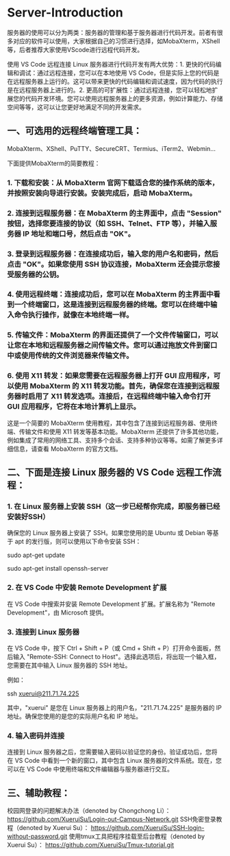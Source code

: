 # Server-Introduction

服务器的使用可以分为两类：服务器的管理和基于服务器进行代码开发。前者有很多对应的软件可以使用，大家根据自己的习惯进行选择，如MobaXterm，XShell等，后者推荐大家使用VScode进行远程代码开发。

使用 VS Code 远程连接 Linux 服务器进行代码开发有两大优势：1. 更快的代码编辑和调试：通过远程连接，您可以在本地使用 VS Code，但是实际上您的代码是在远程服务器上运行的。这可以带来更快的代码编辑和调试速度，因为代码的执行是在远程服务器上进行的。2. 更高的可扩展性：通过远程连接，您可以轻松地扩展您的代码开发环境。您可以使用远程服务器上的更多资源，例如计算能力、存储空间等等，这可以让您更好地满足不同的开发需求。

## 一、可选用的远程终端管理工具：
MobaXterm、XShell、PuTTY、SecureCRT、Termius、iTerm2、Webmin...

下面提供MobaXterm的简要教程：

### 1. 下载和安装：从 MobaXterm 官网下载适合您的操作系统的版本，并按照安装向导进行安装。安装完成后，启动 MobaXterm。

### 2. 连接到远程服务器：在 MobaXterm 的主界面中，点击 "Session" 按钮，选择您要连接的协议（如 SSH、Telnet、FTP 等），并输入服务器 IP 地址和端口号，然后点击 "OK"。

### 3. 登录到远程服务器：在连接成功后，输入您的用户名和密码，然后点击 "OK"。如果您使用 SSH 协议连接，MobaXterm 还会提示您接受服务器的公钥。

### 4. 使用远程终端：连接成功后，您可以在 MobaXterm 的主界面中看到一个终端窗口，这是连接到远程服务器的终端。您可以在终端中输入命令执行操作，就像在本地终端一样。

### 5. 传输文件：MobaXterm 的界面还提供了一个文件传输窗口，可以让您在本地和远程服务器之间传输文件。您可以通过拖放文件到窗口中或使用传统的文件浏览器来传输文件。

### 6. 使用 X11 转发：如果您需要在远程服务器上打开 GUI 应用程序，可以使用 MobaXterm 的 X11 转发功能。首先，确保您在连接到远程服务器时启用了 X11 转发选项。连接后，在远程终端中输入命令打开 GUI 应用程序，它将在本地计算机上显示。

这是一个简要的 MobaXterm 使用教程，其中包含了连接到远程服务器、使用终端、传输文件和使用 X11 转发等基本功能。MobaXterm 还提供了许多其他功能，例如集成了常用的网络工具、支持多个会话、支持多种协议等等。如需了解更多详细信息，请查看 MobaXterm 的官方文档。

## 二、下面是连接 Linux 服务器的 VS Code 远程工作流程：
### 1. 在 Linux 服务器上安装 SSH（这一步已经帮你完成，即服务器已经安装好SSH）
确保您的 Linux 服务器上安装了 SSH。如果您使用的是 Ubuntu 或 Debian 等基于 apt 的发行版，则可以使用以下命令安装 SSH：

sudo apt-get update

sudo apt-get install openssh-server
### 2. 在 VS Code 中安装 Remote Development 扩展
在 VS Code 中搜索并安装 Remote Development 扩展。扩展名称为 "Remote Development"，由 Microsoft 提供。
### 3. 连接到 Linux 服务器
在 VS Code 中，按下 Ctrl + Shift + P（或 Cmd + Shift + P）打开命令面板，然后输入 "Remote-SSH: Connect to Host"。选择此选项后，将出现一个输入框，您需要在其中输入 Linux 服务器的 SSH 地址。

例如：

ssh xuerui@211.71.74.225

其中，"xuerui" 是您在 Linux 服务器上的用户名，"211.71.74.225" 是服务器的 IP 地址。确保您使用的是您的实际用户名和 IP 地址。
### 4. 输入密码并连接
连接到 Linux 服务器之后，您需要输入密码以验证您的身份。验证成功后，您将在 VS Code 中看到一个新的窗口，其中包含 Linux 服务器的文件系统。现在，您可以在 VS Code 中使用终端和文件编辑器与服务器进行交互。

## 三、辅助教程：
校园网登录的问题解决办法（denoted by Chongchong Li）： https://github.com/XueruiSu/Login-out-Campus-Network.git
SSH免密登录教程（denoted by Xuerui Su）： https://github.com/XueruiSu/SSH-login-without-password.git
使用tmux工具把程序挂载至后台教程（denoted by Xuerui Su）： https://github.com/XueruiSu/Tmux-tutorial.git
